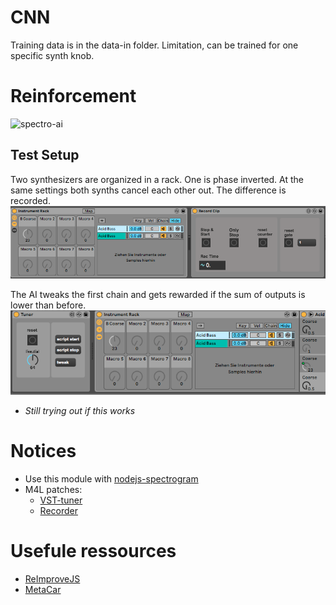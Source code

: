 # CNN
Training data is in the data-in folder. Limitation, can be trained for one specific synth knob.

# Reinforcement
![spectro-ai](docs/spectro-Ai.mov.gif)

## Test Setup
Two synthesizers are organized in a rack. One is phase inverted. At the same settings both synths cancel each other out. The difference is recorded. 
![tweak](docs/compare.png)

The AI tweaks the first chain and gets rewarded if the sum of outputs is lower than before. 
![tweak](docs/tweak.png)

- *Still trying out if this works*

# Notices

- Use this module with [nodejs-spectrogram](https://github.com/sonic-empire/nodejs-spectrogram)
- M4L patches:
  - [VST-tuner](https://github.com/sonic-empire/vst-tuner)
  - [Recorder](https://github.com/sonic-empire/record-clip)

# Usefule ressources

- [ReImproveJS](https://github.com/BeTomorrow/ReImproveJS/blob/master/docs/README.md)
- [MetaCar](https://www.metacar-project.com)
